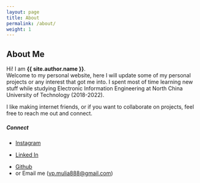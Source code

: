 ```yaml
---
layout: page
title: About
permalink: /about/
weight: 1
---
```


## **About Me**

Hi! I am **{{ site.author.name }}**. <br>
Welcome to my personal website, here I will update some of my personal projects or any interest that got me into. I spent most of time learning new stuff while studying Electronic Information Engineering at North China University of Technology (2018-2022).

I like making internet friends, or if you want to collaborate on projects, feel free to reach me out and connect.

##### **Connect**
* [Instagram](https://www.instagram.com/prismnavy/)
- [Linked In](https://www.linkedin.com/in/valentinesalim/)
+ [Github](https://github.com/valentinesalim)
+  or Email me (vp.mulia888@gmail.com)
